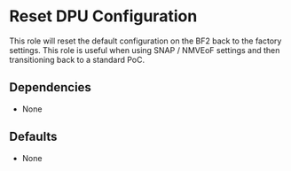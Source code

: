 # Reset DPU Configuration
This role will reset the default configuration on the BF2 back to the factory settings. This role is useful when using SNAP / NMVEoF settings and then transitioning back to a standard PoC.

## Dependencies
* None

## Defaults
* None

